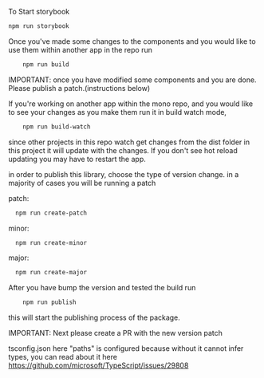To Start storybook

```bash
npm run storybook
```

Once you've made some changes to the components and you would like to
use them within another app in the repo
run

```bash
    npm run build
```

IMPORTANT: once you have modified some components and you are done. Please publish a patch.(instructions below)

If you're working on another app within the mono repo, and
you would like to see your changes as you make them run it in build watch mode,

```bash
    npm run build-watch
```

since other projects in this repo watch get changes from the dist folder in this project
it will update with the changes. If you don't see hot reload updating you may have to restart the app.

in order to publish this library, choose the type of version change.
in a majority of cases you will be running a patch

patch:

```bash
  npm run create-patch
```

minor:

```bash
  npm run create-minor
```

major:

```bash
  npm run create-major
```

After you have bump the version and tested the build
run

```bash
    npm run publish
```

this will start the publishing process of the package.

IMPORTANT: Next please create a PR with the new version patch

tsconfig.json
here "paths" is configured because without it cannot infer types,
you can read about it here https://github.com/microsoft/TypeScript/issues/29808
